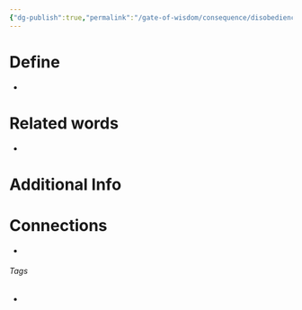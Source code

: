 ```yaml
---
{"dg-publish":true,"permalink":"/gate-of-wisdom/consequence/disobedience/chaos/","tags":["#GateWisdom","ConsequenceDisobedience"]}
---
```


# Define
- 

# Related words
- 

# Additional Info


# Connections


- 

###### Tags
- 